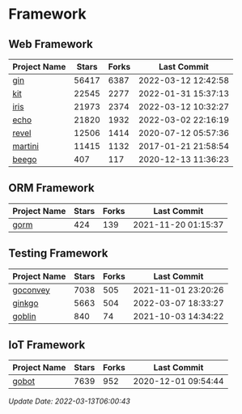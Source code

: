# Framework

## Web Framework
| Project Name | Stars | Forks | Last Commit |
| ------------ | ----- | ----- | ----------- |
| [gin](https://github.com/gin-gonic/gin) | 56417 | 6387 | 2022-03-12 12:42:58 |
| [kit](https://github.com/go-kit/kit) | 22545 | 2277 | 2022-01-31 15:37:13 |
| [iris](https://github.com/kataras/iris) | 21973 | 2374 | 2022-03-12 10:32:27 |
| [echo](https://github.com/labstack/echo) | 21820 | 1932 | 2022-03-02 22:16:19 |
| [revel](https://github.com/revel/revel) | 12506 | 1414 | 2020-07-12 05:57:36 |
| [martini](https://github.com/go-martini/martini) | 11415 | 1132 | 2017-01-21 21:58:54 |
| [beego](https://github.com/astaxie/beego) | 407 | 117 | 2020-12-13 11:36:23 |

## ORM Framework
| Project Name | Stars | Forks | Last Commit |
| ------------ | ----- | ----- | ----------- |
| [gorm](https://github.com/jinzhu/gorm) | 424 | 139 | 2021-11-20 01:15:37 |

## Testing Framework
| Project Name | Stars | Forks | Last Commit |
| ------------ | ----- | ----- | ----------- |
| [goconvey](https://github.com/smartystreets/goconvey) | 7038 | 505 | 2021-11-01 23:20:26 |
| [ginkgo](https://github.com/onsi/ginkgo) | 5663 | 504 | 2022-03-07 18:33:27 |
| [goblin](https://github.com/franela/goblin) | 840 | 74 | 2021-10-03 14:34:22 |

## IoT Framework
| Project Name | Stars | Forks | Last Commit |
| ------------ | ----- | ----- | ----------- |
| [gobot](https://github.com/hybridgroup/gobot) | 7639 | 952 | 2020-12-01 09:54:44 |

*Update Date: 2022-03-13T06:00:43*